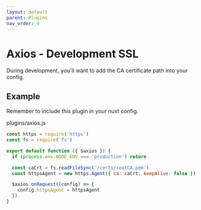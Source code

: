 ```yaml
---
layout: default
parent: Plugins
nav_order: 4
---
```

# Axios - Development SSL

During development, you'll want to add the CA certificate path into your config.

## Example

Remember to include this plugin in your nuxt config.

plugins/axios.js

```js
const https = require('https')
const fs = require('fs')

export default function ({ $axios }) {
  if (process.env.NODE_ENV === 'production') return

  const caCrt = fs.readFileSync('/certs/rootCA.pem')
  const httpsAgent = new https.Agent({ ca: caCrt, keepAlive: false })

  $axios.onRequest((config) => {
    config.httpsAgent = httpsAgent
  })
}
```
